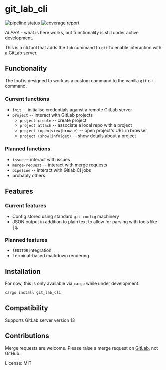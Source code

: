 # git_lab_cli

[![pipeline status](https://gitlab.com/bradwood/git-lab-rust/badges/master/pipeline.svg)](https://gitlab.com/bradwood/git-lab-rust/-/commits/master)
[![coverage report](https://gitlab.com/bradwood/git-lab-rust/badges/master/coverage.svg)](https://gitlab.com/bradwood/git-lab-rust/-/commits/master)

_ALPHA_ - what is here works, but functionality is still under active development.

This is a cli tool that adds the `lab` command to `git` to enable interaction with a GitLab server.

## Functionality

The tool is designed to work as a custom command to the vanilla `git` cli command.

### Current functions

* `init` -- initialise credentials aganst a remote GitLab server
* `project` -- interact with GitLab projects
    * `project create` -- create project
    * `project attach` -- associate a local repo with a project
    * `project (open|view|browse)` -- open project's URL in browser
    * `project (show|info|get)` -- show details about a project

### Planned functions

* `issue` -- interact with issues
* `merge-request` -- interact with merge requests
* `pipeline` -- interact with Gitlab CI jobs
* probably others

## Features

### Current features

* Config stored using standard `git config` machinery
* JSON output in addition to plain text to allow for parsing with tools like `jq`.

### Planned features

* `$EDITOR` integration
* Terminal-based markdown rendering

## Installation

For now, this is only available via `cargo` while under development.

```rust
cargo install git_lab_cli
```
## Compatibility

Supports GitLab server version 13

## Contributions

Merge requests are welcome. Please raise a merge request on [GitLab](https://gitlab.com/bradwood/git-lab-rust), not GitHub.

License: MIT
